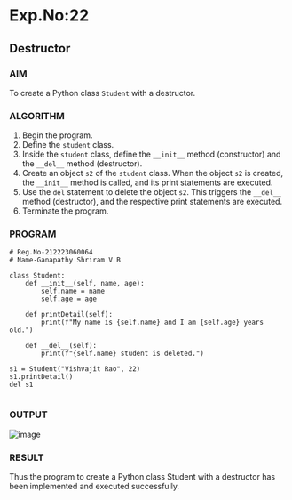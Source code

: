 # Exp.No:22  
## Destructor


### AIM  
To create a Python class `Student` with a destructor.


### ALGORITHM

1. Begin the program.  
2. Define the `student` class.  
3. Inside the `student` class, define the `__init__` method (constructor) and the `__del__` method (destructor).  
4. Create an object `s2` of the `student` class. When the object `s2` is created, the `__init__` method is called, and its print statements are executed.  
5. Use the `del` statement to delete the object `s2`. This triggers the `__del__` method (destructor), and the respective print statements are executed.  
6. Terminate the program.


### PROGRAM

```
# Reg.No-212223060064
# Name-Ganapathy Shriram V B

class Student:
    def __init__(self, name, age):
        self.name = name
        self.age = age

    def printDetail(self):
        print(f"My name is {self.name} and I am {self.age} years old.")

    def __del__(self):
        print(f"{self.name} student is deleted.")

s1 = Student("Vishvajit Rao", 22)
s1.printDetail()
del s1


```

### OUTPUT
![image](https://github.com/user-attachments/assets/87b2da7f-583a-41a7-8cec-0536561d6f7e)


### RESULT
Thus the program to create a Python class Student with a destructor has been implemented and executed successfully.
